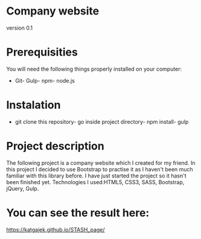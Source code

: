 # Company website
version 0.1
# Prerequisities
You will need the following things properly installed on your computer:
- Git- Gulp- npm- node.js
# Instalation
- git clone this repository- go inside project directory- npm install- gulp
# Project description
The following project is a company website which I created for my friend. In this project I decided to use Bootstrap to practise it as I haven't been much familiar with this library before.
I have just started the project so it hasn't been finished yet.
Technologies I used:HTML5, CSS3, SASS, Bootstrap, jQuery, Gulp.
# You can see the result here:
https://katgajek.github.io/STASH_page/


